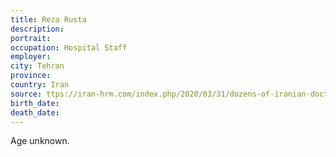 ```yaml
---
title: Reza Rusta
description: 
portrait: 
occupation: Hospital Staff
employer: 
city: Tehran
province: 
country: Iran
source: ttps://iran-hrm.com/index.php/2020/03/31/dozens-of-iranian-doctors-died-during-irans-coronavirus-crisis/
birth_date: 
death_date: 
---
```


Age unknown.